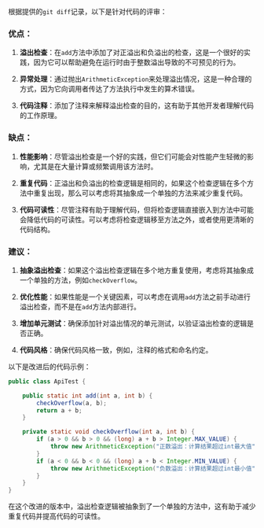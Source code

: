 根据提供的`git diff`记录，以下是针对代码的评审：

### 优点：

1. **溢出检查**：在`add`方法中添加了对正溢出和负溢出的检查，这是一个很好的实践，因为它可以帮助避免在运行时由于整数溢出导致的不可预见的行为。

2. **异常处理**：通过抛出`ArithmeticException`来处理溢出情况，这是一种合理的方式，因为它向调用者传达了方法执行中发生的算术错误。

3. **代码注释**：添加了注释来解释溢出检查的目的，这有助于其他开发者理解代码的工作原理。

### 缺点：

1. **性能影响**：尽管溢出检查是一个好的实践，但它们可能会对性能产生轻微的影响，尤其是在大量计算或频繁调用该方法时。

2. **重复代码**：正溢出和负溢出的检查逻辑是相同的，如果这个检查逻辑在多个方法中重复出现，那么可以考虑将其抽象成一个单独的方法来减少重复代码。

3. **代码可读性**：尽管注释有助于理解代码，但将检查逻辑直接嵌入到方法中可能会降低代码的可读性。可以考虑将检查逻辑移至方法之外，或者使用更清晰的代码结构。

### 建议：

1. **抽象溢出检查**：如果这个溢出检查逻辑在多个地方重复使用，考虑将其抽象成一个单独的方法，例如`checkOverflow`。

2. **优化性能**：如果性能是一个关键因素，可以考虑在调用`add`方法之前手动进行溢出检查，而不是在`add`方法内部进行。

3. **增加单元测试**：确保添加针对溢出情况的单元测试，以验证溢出检查的逻辑是否正确。

4. **代码风格**：确保代码风格一致，例如，注释的格式和命名约定。

以下是改进后的代码示例：

```java
public class ApiTest {

    public static int add(int a, int b) {
        checkOverflow(a, b);
        return a + b;
    }

    private static void checkOverflow(int a, int b) {
        if (a > 0 && b > 0 && (long) a + b > Integer.MAX_VALUE) {
            throw new ArithmeticException("正数溢出：计算结果超过int最大值");
        }
        if (a < 0 && b < 0 && (long) a + b < Integer.MIN_VALUE) {
            throw new ArithmeticException("负数溢出：计算结果超过int最小值");
        }
    }
}
```

在这个改进的版本中，溢出检查逻辑被抽象到了一个单独的方法中，这有助于减少重复代码并提高代码的可读性。